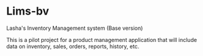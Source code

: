 # Lims-bv

Lasha's Inventory Management system (Base version)

This is a pilot project for a product management application that will include data on inventory, sales, orders, reports, history, etc.
